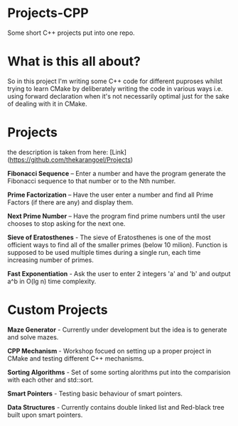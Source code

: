 # Projects-CPP
Some short C++ projects put into one repo. 

# What is this all about?
So in this project I'm writing some C++ code for different puproses whilst trying to learn CMake 
by deliberately writing the code in various ways i.e. using forward declaration when 
it's not necessarily optimal just for the sake of dealing with it in CMake.

# Projects
the description is taken from here: [Link] (https://github.com/thekarangoel/Projects)

**Fibonacci Sequence** – Enter a number and have the program generate the Fibonacci sequence to that number or to the Nth number.

**Prime Factorization** – Have the user enter a number and find all Prime Factors (if there are any) and display them.

**Next Prime Number** – Have the program find prime numbers until the user chooses to stop asking for the next one.

**Sieve of Eratosthenes** - The sieve of Eratosthenes is one of the most officient ways to find all of the smaller primes (below 10 milion). Function is supposed to be used multiple times during a single run, each time increasing number of primes.

**Fast Exponentiation** - Ask the user to enter 2 integers 'a' and 'b' and output a^b in O(lg n) time complexity.
# Custom Projects

**Maze Generator** - Currently under development but the idea is to generate and solve mazes.

**CPP Mechanism** - Workshop focued on setting up a proper project in CMake and testing different C++ mechanisms.

**Sorting Algorithms** - Set of some sorting alorithms put into the comparision with each other and std::sort.

**Smart Pointers** - Testing basic behaviour of smart pointers.

**Data Structures** - Currently contains double linked list and Red-black tree built upon smart pointers.


